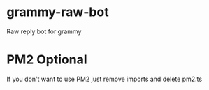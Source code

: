 # grammy-raw-bot
 Raw reply bot for grammy

# PM2 Optional
If you don't want to use PM2 just remove imports and delete pm2.ts
